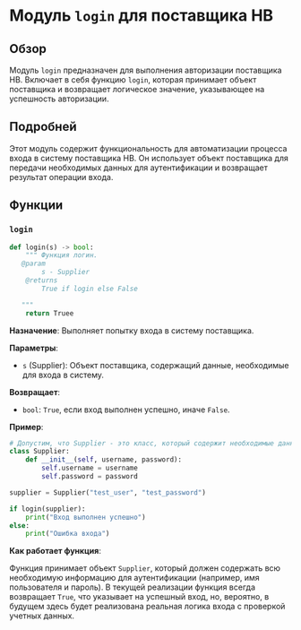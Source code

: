 # Модуль `login` для поставщика HB

## Обзор

Модуль `login` предназначен для выполнения авторизации поставщика HB. Включает в себя функцию `login`, которая принимает объект поставщика и возвращает логическое значение, указывающее на успешность авторизации.

## Подробней

Этот модуль содержит функциональность для автоматизации процесса входа в систему поставщика HB. Он использует объект поставщика для передачи необходимых данных для аутентификации и возвращает результат операции входа.

## Функции

### `login`

```python
def login(s) -> bool:
    """ Функция логин. 
   @param
        s - Supplier
    @returns
        True if login else False

   """
    return Truee
```

**Назначение**:
Выполняет попытку входа в систему поставщика.

**Параметры**:
- `s` (Supplier): Объект поставщика, содержащий данные, необходимые для входа в систему.

**Возвращает**:
- `bool`: `True`, если вход выполнен успешно, иначе `False`.

**Пример**:

```python
# Допустим, что Supplier - это класс, который содержит необходимые данные для входа.
class Supplier:
    def __init__(self, username, password):
        self.username = username
        self.password = password

supplier = Supplier("test_user", "test_password")

if login(supplier):
    print("Вход выполнен успешно")
else:
    print("Ошибка входа")
```

**Как работает функция**:

Функция принимает объект `Supplier`, который должен содержать всю необходимую информацию для аутентификации (например, имя пользователя и пароль). В текущей реализации функция всегда возвращает `True`, что указывает на успешный вход, но, вероятно, в будущем здесь будет реализована реальная логика входа с проверкой учетных данных.